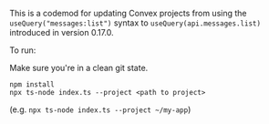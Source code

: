 This is a codemod for updating Convex projects from using the
`useQuery("messages:list")` syntax to `useQuery(api.messages.list)` introduced in version 0.17.0.

To run:

Make sure you're in a clean git state.

```
npm install
npx ts-node index.ts --project <path to project>
```

(e.g. `npx ts-node index.ts --project ~/my-app`)
